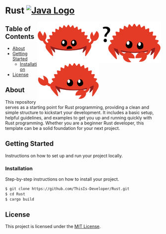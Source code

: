 # Rust [<img alt="Java Logo" width="30" src="assets/rust">](https://www.rust-lang.org/)
<img align="right" alt="Java Logo" width="200" src="assets/rust-1.svg">
<img align="right" alt="Java Logo" width="200" src="assets/rust-2.svg">
<img align="right" alt="Java Logo" width="200" src="assets/rust-3.svg">

## Table of Contents

- [About](#about)
- [Getting Started](#getting-started)
  - [Installation](#installation)
- [License](#license)

## About

This repository serves as a starting point for Rust programming, providing a clean and simple structure to kickstart your development. It includes a basic setup, helpful guidelines, and examples to get you up and running quickly with Rust programming. Whether you are a beginner Rust developer, this template can be a solid foundation for your next project.

## Getting Started

Instructions on how to set up and run your project locally.

### Installation

Step-by-step instructions on how to install your project.

```bash
$ git clone https://github.com/ThisIs-Developer/Rust.git
$ cd Rust
$ cargo build
```

## License

This project is licensed under the [MIT License](LICENSE.md).

